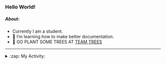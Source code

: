### Hello World!

##### About:
- Currently I am a student.
- 🌱 I’m learning how to make better documentation.
- 🌱 GO PLANT SOME TREES AT [TEAM TREES](https://teamtrees.org/)

---
<details>
  <summary>:zap: My Activity:</summary>
  
<!--START_SECTION:waka-->
![Code Time](http://img.shields.io/badge/Code%20Time-1%2C197%20hrs%2010%20mins-blue)

**I'm a Night 🦉** 

```text
🌞 Morning                1881 commits        ██░░░░░░░░░░░░░░░░░░░░░░░   09.98 % 
🌆 Daytime                6434 commits        █████████░░░░░░░░░░░░░░░░   34.14 % 
🌃 Evening                5429 commits        ███████░░░░░░░░░░░░░░░░░░   28.81 % 
🌙 Night                  5102 commits        ███████░░░░░░░░░░░░░░░░░░   27.07 % 
```
📅 **I'm Most Productive on Wednesday** 

```text
Monday                   2655 commits        ████░░░░░░░░░░░░░░░░░░░░░   14.09 % 
Tuesday                  2563 commits        ███░░░░░░░░░░░░░░░░░░░░░░   13.60 % 
Wednesday                4403 commits        ██████░░░░░░░░░░░░░░░░░░░   23.36 % 
Thursday                 2432 commits        ███░░░░░░░░░░░░░░░░░░░░░░   12.90 % 
Friday                   1981 commits        ███░░░░░░░░░░░░░░░░░░░░░░   10.51 % 
Saturday                 1641 commits        ██░░░░░░░░░░░░░░░░░░░░░░░   08.71 % 
Sunday                   3171 commits        ████░░░░░░░░░░░░░░░░░░░░░   16.83 % 
```


📊 **This Week I Spent My Time On** 

```text
🔥 Editors: 
VS Code                  14 hrs 19 mins      █████████████████░░░░░░░░   66.31 % 
IntelliJ                 6 hrs 31 mins       ████████░░░░░░░░░░░░░░░░░   30.21 % 
Android Studio           44 mins             █░░░░░░░░░░░░░░░░░░░░░░░░   03.47 % 

🐱‍💻 Projects: 
givbacks-admin           6 hrs 17 mins       ███████░░░░░░░░░░░░░░░░░░   29.10 % 
file-utils               4 hrs 19 mins       █████░░░░░░░░░░░░░░░░░░░░   20.01 % 
intro                    2 hrs 48 mins       ███░░░░░░░░░░░░░░░░░░░░░░   13.01 % 
melody-iuvo              2 hrs 18 mins       ███░░░░░░░░░░░░░░░░░░░░░░   10.71 % 
demo                     1 hr 30 mins        ██░░░░░░░░░░░░░░░░░░░░░░░   06.99 % 
```


 Last Updated on 11/09/2023 12:12:24 UTC
<!--END_SECTION:waka-->
</details>
